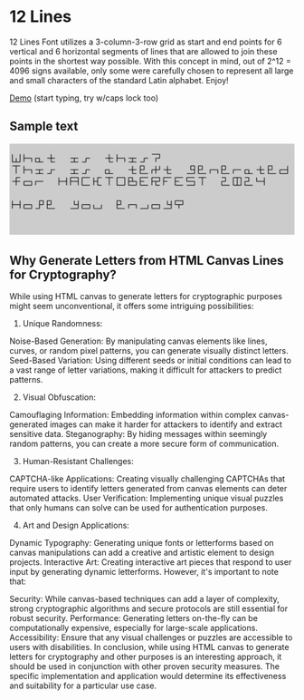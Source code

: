 # 12 Lines
12 Lines Font utilizes a 3-column-3-row grid as start and end points for 6 vertical and 6 horizontal segments of lines that are allowed to join these points in the shortest way possible. 
With this concept in mind, out of 2^12 = 4096 signs available, only some were carefully chosen to represent all large and small characters of the standard Latin alphabet. Enjoy!

[Demo](https://herbowicz.github.io/12/) (start typing, try w/caps lock too)

## Sample text
![sample text](image.png)

## Why Generate Letters from HTML Canvas Lines for Cryptography?

While using HTML canvas to generate letters for cryptographic purposes might seem unconventional, it offers some intriguing possibilities:

1. Unique Randomness:

Noise-Based Generation: By manipulating canvas elements like lines, curves, or random pixel patterns, you can generate visually distinct letters.
Seed-Based Variation: Using different seeds or initial conditions can lead to a vast range of letter variations, making it difficult for attackers to predict patterns.

2. Visual Obfuscation:

Camouflaging Information: Embedding information within complex canvas-generated images can make it harder for attackers to identify and extract sensitive data.
Steganography: By hiding messages within seemingly random patterns, you can create a more secure form of communication.   

3. Human-Resistant Challenges:

CAPTCHA-like Applications: Creating visually challenging CAPTCHAs that require users to identify letters generated from canvas elements can deter automated attacks.
User Verification: Implementing unique visual puzzles that only humans can solve can be used for authentication purposes.

4. Art and Design Applications:

Dynamic Typography: Generating unique fonts or letterforms based on canvas manipulations can add a creative and artistic element to design projects.
Interactive Art: Creating interactive art pieces that respond to user input by generating dynamic letterforms.
However, it's important to note that:

Security: While canvas-based techniques can add a layer of complexity, strong cryptographic algorithms and secure protocols are still essential for robust security.
Performance: Generating letters on-the-fly can be computationally expensive, especially for large-scale applications.
Accessibility: Ensure that any visual challenges or puzzles are accessible to users with disabilities.
In conclusion, while using HTML canvas to generate letters for cryptography and other purposes is an interesting approach, it should be used in conjunction with other proven security measures. The specific implementation and application would determine its effectiveness and suitability for a particular use case.